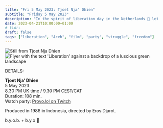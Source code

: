 ```yaml
---
title: "Fri 5 May 2023: Tjoet Nja' Dhien"
subtitle: "Friday 5 May 2023"
description: "In the spirit of liberation day in the Netherlands 🥳 let's zoom in on the work of the Acehnese strategist and freedom fighter Tjoet Nja' Dhien (Cut Nyak Dhien), who lead a years-long struggle against Dutch colonial occupation of Aceh"
date: 2023-04-21T10:00:00+01:00
# tldr: 
draft: false
tags: ["liberation", "Aceh", "film", "party", "struggle", "freedom"]
---
```



![Still from Tjoet Nja Dhien](/images/tjoet-nja.jpg)
![Flyer with the text 'Liberation' against a backdrop of a luscious green landscape](/images/liberation.png)

DETAILS:

**Tjoet Nja' Dhien**   
5 May 2023  
8.30 PM UK time / 9.30 PM CEST/CAT  
Duration: 108 min.  
Watch party: [Provo.lol on Twitch](https://www.twitch.tv/provolol)

Produced in 1988 in Indonesia, directed by Eros Djarot.

b.y.o.b. + b.y.o 🍕
